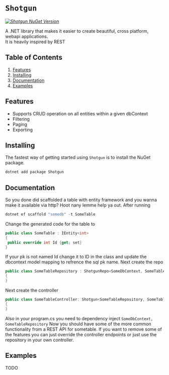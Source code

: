 # `Shotgun`

_[![Shotgun NuGet Version](https://img.shields.io/badge/Nuget:Shotgun-1.0.0-blue)](https://www.nuget.org/packages/Shotgun)_ 

A .NET library that makes it easier to create beautiful, cross platform, webapi applications.  
It is heavily inspired by REST

## Table of Contents

1. [Features](#features)
1. [Installing](#installing)
1. [Documentation](#documentation)
1. [Examples](#examples)


## Features

* Supports CRUD operation on all entities within a given dbContext
* Filtering
* Paging
* Exporting

## Installing

The fastest way of getting started using `Shotgun` is to install the NuGet package.

```csharp
dotnet add package Shotgun
```

## Documentation

So you done did scaffolded a table with entity framework and you wanna make it available via http? Hoot nany lemme help ya out.
After running 
```csharp
dotnet ef scaffold "somedb" -t SomeTable
```
Change the generated code for the table to

 ```csharp
public class SomeTable : IEntity<int>
{
  public override int Id {get; set}
}
```
If your pk is not named Id change it to ID in the class and update the dbcontext model mapping to refrence the sql pk name.
Next create the repo
```csharp
public class SomeTableRepository : ShotgunRepo<SomeDbContext, SomeTable, int>
{
}
```
Next create the controller
```csharp
public class SomeTableController: Shotgun<SomeTableRepository, SomeTable, int>
{
}
```
Also in your program.cs you need to dependency inject ``` SomeDbContext, SomeTableRepository ```
Now you should have some of the more common functionality from a REST API for sometable.
If you want to remove some of the features you can just override the controller endpoints or just use the repository in your own controller.


## Examples

TODO

